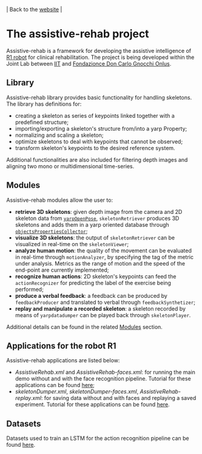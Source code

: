 | Back to the [website](https://robotology.github.io/assistive-rehab/doc/mkdocs/site/index.html) |

# The assistive-rehab project

Assistive-rehab is a framework for developing the assistive intelligence of [R1 robot](https://www.youtube.com/watch?v=TBphNGW6m4o) for clinical rehabilitation. The project is being developed within the Joint Lab between [IIT](https://www.iit.it) and [Fondazionce Don Carlo Gnocchi Onlus](https://www.dongnocchi.it).

## Library

Assistive-rehab library provides basic functionality for handling skeletons.
The library has definitions for:

- creating a skeleton as series of keypoints linked together with a predefined structure;
- importing/exporting a skeleton's structure from/into a yarp Property;
- normalizing and scaling a skeleton;
- optimize skeletons to deal with keypoints that cannot be observed;
- transform skeleton's keypoints to the desired reference system.

Additional functionalities are also included for filtering depth images and aligning two mono or multidimensional time-series.

## Modules

Assistive-rehab modules allow the user to:

- **retrieve 3D skeletons**: given depth image from the camera and 2D skeleton data from [`yarpOpenPose`](https://github.com/robotology/human-sensing), `skeletonRetriever` produces 3D skeletons and adds them in a yarp oriented database through [`objectsPropertiesCollector`](http://www.icub.org/doc/icub-main/group__objectsPropertiesCollector.html);
- **visualize 3D skeletons**: the output of `skeletonRetriever` can be visualized in real-time on the `skeletonViewer`;
- **analyze human motion**: the quality of the movement can be evaluated in real-time through `motionAnalyzer`, by specifying the tag of the metric under analysis. Metrics as the range of motion and the speed of the end-point are currently implemented;
- **recognize human actions**: 2D skeleton's keypoints can feed the `actionRecognizer` for predicting the label of the exercise being performed;
- **produce a verbal feedback**: a feedback can be produced by `feedbackProducer` and translated to verbal through `feedbackSynthetizer`;
- **replay and manipulate a recorded skeleton**: a skeleton recorded by means of `yarpdatadumper` can be played back through `skeletonPlayer`.  

Additional details can be found in the related [Modules](https://robotology.github.io/assistive-rehab/doc/doxygen/doc/html/modules.html) section.

## Applications for the robot R1

Assistive-rehab applications are listed below:

- _AssistiveRehab.xml_ and _AssistiveRehab-faces.xml_: for running the main demo without and with the face recognition pipeline. Tutorial for these applications can be found [here](https://robotology.github.io/assistive-rehab/doc/mkdocs/site/main_apps/);
- _skeletonDumper.xml_, _skeletonDumper-faces.xml_, _AssistiveRehab-replay.xml_: for saving data without and with faces and replaying a saved experiment. Tutorial for these applications can be found [here](https://robotology.github.io/assistive-rehab/doc/mkdocs/site/replay_an_experiment/).

## Datasets

Datasets used to train an LSTM for the action recognition pipeline can be found [here](https://github.com/robotology/assistive-rehab-storage).
